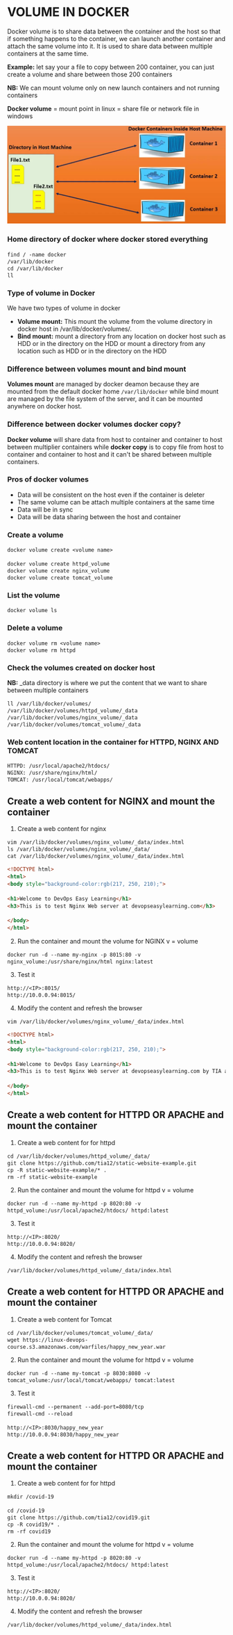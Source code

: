 
# VOLUME IN DOCKER

Docker volume is to share  data between the container and the host so that if something happens to the container, we can launch another container and attach the same volume into it. It is used to share data between multiple containers at the same time. 

**Example:** let say your a file to copy between 200 container, you can just create a volume and share between those 200 containers

**NB:** We can mount volume only on new launch containers and not running containers

**Docker volume** = mount point in linux = share file or network file in windows

![](/images/docker-volumes.JPG)


### Home directory of docker where docker stored everything
```
find / -name docker
/var/lib/docker
cd /var/lib/docker
ll
```

### Type of volume in Docker
We have two types of volume in docker
- **Volume mount:** This mount the volume from the volume directory in docker host in /var/lib/docker/volumes/. 
- **Bind mount:** mount a directory from any location on docker host such as HDD or in the directory on the HDD or mount a directory from any location such as HDD or in the directory on the HDD


### Difference between volumes mount and bind mount 
**Volumes mount** are managed by docker deamon because they are mounted from the default docker home `/var/lib/docker` while bind mount are managed by the file system of the server, and it can be mounted anywhere on docker host.


### Difference between docker volumes docker copy?
**Docker volume** will share data from host to container and container to host between multiplier containers while **docker copy** is to copy file from host to container and container to host and it can't be shared between multiple containers.


### Pros of docker volumes
- Data will be consistent on the host even if the container is deleter
- The same volume can be attach multiple containers at the same time
- Data will be in sync 
- Data will be data sharing between the host and container



### Create a volume
```
docker volume create <volume name> 

docker volume create httpd_volume
docker volume create nginx_volume
docker volume create tomcat_volume
```

### List the volume
```
docker volume ls
```

### Delete a volume
```
docker volume rm <volume name>
docker volume rm httpd
```
### Check the volumes created on docker host
**NB:** _data directory is where we put the content that we want to share between multiple containers
```
ll /var/lib/docker/volumes/
/var/lib/docker/volumes/httpd_volume/_data
/var/lib/docker/volumes/nginx_volume/_data
/var/lib/docker/volumes/tomcat_volume/_data
```

### Web content location in the container for HTTPD, NGINX AND TOMCAT
```
HTTPD: /usr/local/apache2/htdocs/
NGINX: /usr/share/nginx/html/
TOMCAT: /usr/local/tomcat/webapps/
```


## Create a web content for NGINX and mount the container

1. Create a web content for nginx

```
vim /var/lib/docker/volumes/nginx_volume/_data/index.html
ls /var/lib/docker/volumes/nginx_volume/_data/
cat /var/lib/docker/volumes/nginx_volume/_data/index.html
```

```html
<!DOCTYPE html>
<html>
<body style="background-color:rgb(217, 250, 210);">

<h1>Welcome to DevOps Easy Learning</h1>
<h3>This is to test Nginx Web server at devopseasylearning.com</h3>

</body>
</html>
```

2. Run the container and mount the volume for NGINX
v = volume
```
docker run -d --name my-nginx -p 8015:80 -v nginx_volume:/usr/share/nginx/html nginx:latest
```
3. Test it
```
http://<IP>:8015/
http://10.0.0.94:8015/
```
4. Modify the content and refresh the browser
```
vim /var/lib/docker/volumes/nginx_volume/_data/index.html
```
```html
<!DOCTYPE html>
<html>
<body style="background-color:rgb(217, 250, 210);">

<h1>Welcome to DevOps Easy Learning</h1>
<h3>This is to test Nginx Web server at devopseasylearning.com by TIA and some awesome students</h3>

</body>
</html>
```

## Create a web content for HTTPD OR APACHE and mount the container
1. Create a web content for for httpd
```
cd /var/lib/docker/volumes/httpd_volume/_data/
git clone https://github.com/tia12/static-website-example.git
cp -R static-website-example/* .
rm -rf static-website-example
```
2. Run the container and mount the volume for httpd
v = volume
```
docker run -d --name my-httpd -p 8020:80 -v httpd_volume:/usr/local/apache2/htdocs/ httpd:latest
```
3. Test it
```
http://<IP>:8020/
http://10.0.0.94:8020/
```

4. Modify the content and refresh the browser
```
/var/lib/docker/volumes/httpd_volume/_data/index.html
```

## Create a web content for HTTPD OR APACHE and mount the container
1. Create a web content for Tomcat
```
cd /var/lib/docker/volumes/tomcat_volume/_data/
wget https://linux-devops-course.s3.amazonaws.com/warfiles/happy_new_year.war
```

2. Run the container and mount the volume for httpd
v = volume
```
docker run -d --name my-tomcat -p 8030:8080 -v tomcat_volume:/usr/local/tomcat/webapps/ tomcat:latest
```

3. Test it
```
firewall-cmd --permanent --add-port=8080/tcp
firewall-cmd --reload

http://<IP>:8030/happy_new_year
http://10.0.0.94:8030/happy_new_year
```






## Create a web content for HTTPD OR APACHE and mount the container
1. Create a web content for for httpd
```
mkdir /covid-19

cd /covid-19
git clone https://github.com/tia12/covid19.git
cp -R covid19/* .
rm -rf covid19
```
2. Run the container and mount the volume for httpd
v = volume
```
docker run -d --name my-httpd -p 8020:80 -v httpd_volume:/usr/local/apache2/htdocs/ httpd:latest
```
3. Test it
```
http://<IP>:8020/
http://10.0.0.94:8020/
```

4. Modify the content and refresh the browser
```
/var/lib/docker/volumes/httpd_volume/_data/index.html
```